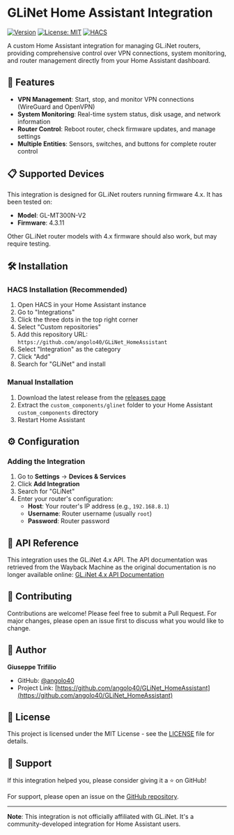 # GLiNet Home Assistant Integration

[![Version](https://img.shields.io/badge/version-1.1.0-blue.svg?cacheSeconds=2592000)](https://github.com/angolo40/GLiNet_HomeAssistant)
[![License: MIT](https://img.shields.io/badge/License-MIT-yellow.svg)](https://opensource.org/licenses/MIT)
[![HACS](https://img.shields.io/badge/HACS-Custom-orange.svg)](https://github.com/hacs/integration)

A custom Home Assistant integration for managing GL.iNet routers, providing comprehensive control over VPN connections, system monitoring, and router management directly from your Home Assistant dashboard.

## 🚀 Features

- **VPN Management**: Start, stop, and monitor VPN connections (WireGuard and OpenVPN)
- **System Monitoring**: Real-time system status, disk usage, and network information
- **Router Control**: Reboot router, check firmware updates, and manage settings
- **Multiple Entities**: Sensors, switches, and buttons for complete router control

## 📋 Supported Devices

This integration is designed for GL.iNet routers running firmware 4.x. It has been tested on:

- **Model**: GL-MT300N-V2
- **Firmware**: 4.3.11

Other GL.iNet router models with 4.x firmware should also work, but may require testing.

## 🛠️ Installation

### HACS Installation (Recommended)

1. Open HACS in your Home Assistant instance
2. Go to "Integrations"
3. Click the three dots in the top right corner
4. Select "Custom repositories"
5. Add this repository URL: `https://github.com/angolo40/GLiNet_HomeAssistant`
6. Select "Integration" as the category
7. Click "Add"
8. Search for "GLiNet" and install

### Manual Installation

1. Download the latest release from the [releases page](https://github.com/angolo40/GLiNet_HomeAssistant/releases)
2. Extract the `custom_components/glinet` folder to your Home Assistant `custom_components` directory
3. Restart Home Assistant

## ⚙️ Configuration

### Adding the Integration

1. Go to **Settings** → **Devices & Services**
2. Click **Add Integration**
3. Search for "GLiNet"
4. Enter your router's configuration:
   - **Host**: Your router's IP address (e.g., `192.168.8.1`)
   - **Username**: Router username (usually `root`)
   - **Password**: Router password

## 🔧 API Reference

This integration uses the GL.iNet 4.x API. The API documentation was retrieved from the Wayback Machine as the original documentation is no longer available online:
[GL.iNet 4.x API Documentation](https://web.archive.org/web/20240106020516/https://dev.gl-inet.com/router-4.x-api/)


## 🤝 Contributing

Contributions are welcome! Please feel free to submit a Pull Request. For major changes, please open an issue first to discuss what you would like to change.


## 👤 Author

**Giuseppe Trifilio**

- GitHub: [@angolo40](https://github.com/angolo40)
- Project Link: [https://github.com/angolo40/GLiNet_HomeAssistant](https://github.com/angolo40/GLiNet_HomeAssistant)

## 📄 License

This project is licensed under the MIT License - see the [LICENSE](LICENSE) file for details.

## 🌟 Support

If this integration helped you, please consider giving it a ⭐️ on GitHub!

For support, please open an issue on the [GitHub repository](https://github.com/angolo40/GLiNet_HomeAssistant/issues).

---

**Note**: This integration is not officially affiliated with GL.iNet. It's a community-developed integration for Home Assistant users.
